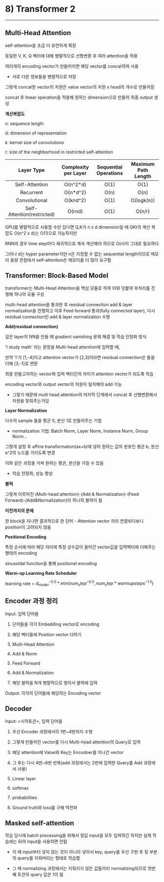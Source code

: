 # 8) Transformer 2
---

## Multi-Head Attention

self-attention을 조금 더 유연하게 확장

동일한 V, K, Q 벡터에 대해 병렬적으로 선형변환 후 여러 attention을 적용

여러개의 encoding vector가 만들어지면 해당 vector를 concat하여 사용

* 서로 다른 정보들을 병렬적으로 저장

그렇게 concat한 vector의 차원은 value vector의 차원 x head의 개수로 만들어짐

concat 후 linear operation을 적용해 원하는 dimension으로 만들어 최종 output 생성

**계산복잡도**

n: sequence length

d: dimension of representation

k: kernel size of convolutions

r: size of the neighborhood in restricted self-attention

|Layer Type|Complexity per Layer|Sequential Operations|Maximum Path Length|
|:---:|:---:|:---:|:---:|
|Self-Attention|O(n^2*d)|O(1)|O(1)|
|Recurrent|O(n*d^2)|O(n)|O(n)|
|Convolutional|O(k*n*d^2)|O(1)|O(logk(n))|
|Self-Attention(restricted)|O(r*n*d)|O(1)|O(n/r)|

GPU를 병렬적으로 사용할 수만 있다면 Q,K가 n x d dimension일 때 QKt의 계산 복잡도 O(n^2 x d)는 O(1)으로 가능하지만

RNN의 경우 time step마다 재귀적으로 계속 계산해야 하므로 O(n)이 그대로 필요하다

그러나 d는 hyper parameter지만 n은 지정할 수 없는 sequential length이므로 메모리 용량 관점에서 self-attention은 메모리를 더 많이 요구함

## Transformer: Block-Based Model

transformer는 Multi-Head Attention을 핵심 모듈로 하여 이와 덧붙여 후처리를 진행해 하나의 모듈 구성

multi-head attention을 통과한 후 residual connection add & layer normalization을 진행하고 이후 Feed forward 통과(fully connected layer), 다시 residual connection인 add & layer normalization 수행

**Add(residual connection)**

깊은 layer의 NN을 만들 때 gradient vanishing 문제 해결 및 학습 안정화 방식

'I study math' 라는 문장을 Multi-head attention에 입력할 때,

만약 'I'가 [1,-4]이고 attention vector가 [2,3]이라면 residual connection은 둘을 더해 [3,-1]로 변환

최종 만들고자하는 vector와 입력 벡터간의 차이가 attention vector가 되도록 학습

encoding vector와 output vector의 차원이 일치해야 add 가능

* 그렇기 때문에 multi head attention의 마지막 단계에서 concat 후 선형변환해서 차원을 맞춰주는거임

**Layer Normalization**

다수의 sample 들을 평균 0, 분산 1로 만들어주는 기법

* normalization 기법: Batch Norm, Layer Norm, Instance Norm, Group Norm...

그렇게 설정 후 affine transformation(ax+b)에 넣어 원하는 값의 분포인 평균 b, 분산 a^2의 노드를 가지도록 변경

이와 같은 과정을 거쳐 원하는 평균, 분산을 가질 수 있음

* 학습 안정화, 성능 향상

**블럭**

그렇게 이루어진 (Multi-head attention)-(Add & Normalization)-(Feed Forward)-(Add&Normalization)이 하나의 블럭이 됨

**이전까지의 문제**

한 block을 지나면 결과적으로 한 단어 - Attention vector 끼리 연결되다보니 position이 고려되지 않음

**Positional Encoding**

특정 순서에 따라 해당 자리에 특정 상수값이 들어간 vector값을 입력벡터에 더해주는 형태의 encoding

sinusoidal function을 통해 positional encoding

**Warm-up Learning Rate Scheduler**

learning rate = $d_{model}^{-0.5} * min(num_step^{-0.5}, num_step*warmupsteps^{-1.5})$

## Encoder 과정 정리

Input: 입력 단어들

1. 단어들을 각각 Embedding vector로 encoding

2. 해당 벡터들에 Position vector 더하기

3. Multi-Head Attention

4. Add & Norm

5. Feed Forward

6. Add & Normalization

7. 해당 블럭을 N개 병렬적으로 쌓아서 블럭에 입력

Output: 각각의 단어들에 해당하는 Encoding vector

## Decoder

Input: <시작토큰>, 입력 단어들

1. 우선 Encoder 과정에서의 1번~4번까지 수행

2. 그렇게 만들어진 vector를 다시 Multi-head attention의 Query로 입력

3. 해당 attention에 Value와 Key는 Encodoer를 지나간 vector

4. 그 후는 다시 4번~6번 반복(add 과정에서는 2번에 입력한 Query를 Add 과정에서 사용)

5. Linear layer

6. softmax

7. probabilities

8. Ground truth와 loss를 구해 역전파

## Masked self-attention

학습 당시에 batch processing을 위해서 정답 input을 모두 입력하긴 하지만 실제 학습에는 뒤의 input을 사용하면 안됨

* 이 때 input부터 넣지 않는 것이 아니라 넣어서 key, query를 우선 구한 후 뒷 부분의 query를 지워버리는 형태로 학습함

* 그 때 normalizing 과정에서는 지워지지 않은 값들끼리 normalizing되므로 첫번째 토큰의 query 값은 1이 됨


